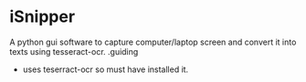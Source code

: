 # iSnipper
A python gui software to capture computer/laptop screen and convert it into texts using tesseract-ocr.
.guiding
- uses teserract-ocr so must have installed it.
